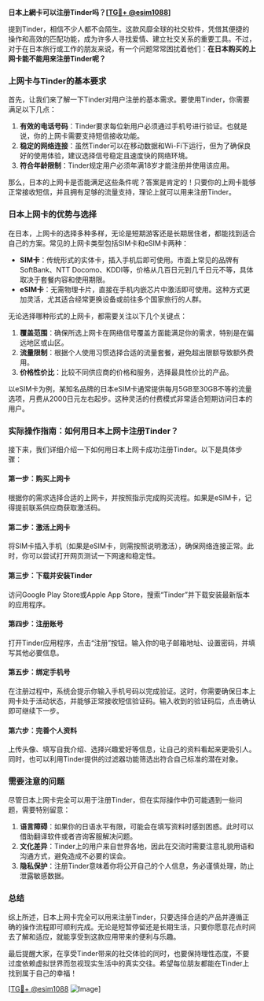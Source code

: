 **日本上網卡可以注册Tinder吗？[[TG💪+ @esim1088](https://t.me/s/esim1088)]**

提到Tinder，相信不少人都不会陌生。这款风靡全球的社交软件，凭借其便捷的操作和高效的匹配功能，成为许多人寻找爱情、建立社交关系的重要工具。不过，对于在日本旅行或工作的朋友来说，有一个问题常常困扰着他们：**在日本购买的上网卡能不能用来注册Tinder呢？**

### 上网卡与Tinder的基本要求

首先，让我们来了解一下Tinder对用户注册的基本需求。要使用Tinder，你需要满足以下几点：

1. **有效的电话号码**：Tinder要求每位新用户必须通过手机号进行验证。也就是说，你的上网卡需要支持短信接收功能。
2. **稳定的网络连接**：虽然Tinder可以在移动数据和Wi-Fi下运行，但为了确保良好的使用体验，建议选择信号稳定且速度快的网络环境。
3. **符合年龄限制**：Tinder规定用户必须年满18岁才能注册并使用该应用。

那么，日本的上网卡是否能满足这些条件呢？答案是肯定的！只要你的上网卡能够正常接收短信，并且拥有足够的流量支持，理论上就可以用来注册Tinder。

### 日本上网卡的优势与选择

在日本，上网卡的选择多种多样，无论是短期游客还是长期居住者，都能找到适合自己的方案。常见的上网卡类型包括SIM卡和eSIM卡两种：

- **SIM卡**：传统形式的实体卡，插入手机后即可使用。市面上常见的品牌有SoftBank、NTT Docomo、KDDI等，价格从几百日元到几千日元不等，具体取决于套餐内容和使用期限。
- **eSIM卡**：无需物理卡片，直接在手机内嵌芯片中激活即可使用。这种方式更加灵活，尤其适合经常更换设备或前往多个国家旅行的人群。

无论选择哪种形式的上网卡，都需要关注以下几个关键点：

1. **覆盖范围**：确保所选上网卡在网络信号覆盖方面能满足你的需求，特别是在偏远地区或山区。
2. **流量限制**：根据个人使用习惯选择合适的流量套餐，避免超出限额导致额外费用。
3. **价格性价比**：比较不同供应商的价格和服务，选择最具性价比的产品。

以eSIM卡为例，某知名品牌的日本eSIM卡通常提供每月5GB至30GB不等的流量选项，月费从2000日元左右起步。这种灵活的付费模式非常适合短期访问日本的用户。

### 实际操作指南：如何用日本上网卡注册Tinder？

接下来，我们详细介绍一下如何用日本上网卡成功注册Tinder。以下是具体步骤：

#### 第一步：购买上网卡
根据你的需求选择合适的上网卡，并按照指示完成购买流程。如果是eSIM卡，记得提前联系供应商获取激活码。

#### 第二步：激活上网卡
将SIM卡插入手机（如果是eSIM卡，则需按照说明激活），确保网络连接正常。此时，你可以尝试打开网页测试一下网速和稳定性。

#### 第三步：下载并安装Tinder
访问Google Play Store或Apple App Store，搜索“Tinder”并下载安装最新版本的应用程序。

#### 第四步：注册账号
打开Tinder应用程序，点击“注册”按钮。输入你的电子邮箱地址、设置密码，并填写其他必要信息。

#### 第五步：绑定手机号
在注册过程中，系统会提示你输入手机号码以完成验证。这时，你需要确保日本上网卡处于活动状态，并能够正常接收短信验证码。输入收到的验证码后，点击确认即可继续下一步。

#### 第六步：完善个人资料
上传头像、填写自我介绍、选择兴趣爱好等信息，让自己的资料看起来更吸引人。同时，也可以利用Tinder提供的过滤器功能筛选出符合自己标准的潜在对象。

### 需要注意的问题

尽管日本上网卡完全可以用于注册Tinder，但在实际操作中仍可能遇到一些问题，需要特别留意：

1. **语言障碍**：如果你的日语水平有限，可能会在填写资料时感到困惑。此时可以借助翻译软件或者咨询客服解决问题。
2. **文化差异**：Tinder上的用户来自世界各地，因此在交流时需要注意礼貌用语和沟通方式，避免造成不必要的误会。
3. **隐私保护**：注册Tinder意味着你将公开自己的个人信息，务必谨慎处理，防止泄露敏感数据。

### 总结

综上所述，日本上网卡完全可以用来注册Tinder，只要选择合适的产品并遵循正确的操作流程即可顺利完成。无论是短暂停留还是长期生活，只要你愿意花点时间去了解和适应，就能享受到这款应用带来的便利与乐趣。

最后提醒大家，在享受Tinder带来的社交体验的同时，也要保持理性态度，不要过度依赖虚拟世界而忽视现实生活中的真实交往。希望每位朋友都能在Tinder上找到属于自己的幸福！

[[TG💪+ @esim1088](https://t.me/s/esim1088) ![Image](https://i.postimg.cc/4NQfJmqS/Snipaste-2025-05-13-00-14-12.png)]